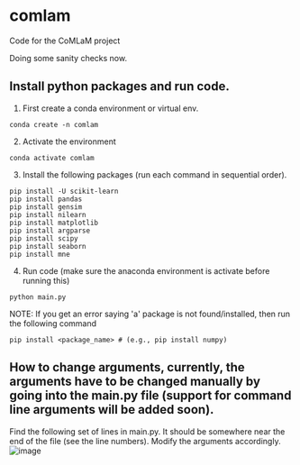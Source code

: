 # comlam
Code for the CoMLaM project

Doing some sanity checks now.

## Install python packages and run code.

1. First create a conda environment or virtual env.
```
conda create -n comlam
```

2. Activate the environment
```
conda activate comlam
```

3. Install the following packages (run each command in sequential order).
```
pip install -U scikit-learn
pip install pandas
pip install gensim
pip install nilearn
pip install matplotlib
pip install argparse
pip install scipy
pip install seaborn
pip install mne
```


4. Run code (make sure the anaconda environment is activate before running this)
```
python main.py
```
NOTE: If you get an error saying 'a' package is not found/installed, then run the following command
```
pip install <package_name> # (e.g., pip install numpy)
```

## How to change arguments, currently, the arguments have to be changed manually by going into the main.py file (support for command line arguments will be added soon).
Find the following set of lines in main.py. It should be somewhere near the end of the file (see the line numbers). Modify the arguments accordingly.
![image](https://user-images.githubusercontent.com/17592815/227997117-40ec8064-2e44-4240-a119-49346aa86bbc.png)




